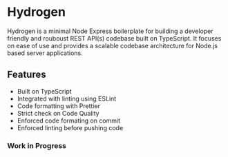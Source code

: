 # Hydrogen

Hydrogen is a minimal Node Express boilerplate for building a developer friendly and rouboust REST API(s) codebase built on TypeScript. It focuses on ease of use and provides a scalable codebase architecture for Node.js based server applications.

## Features

- Built on TypeScript
- Integrated with linting using ESLint
- Code formatting with Prettier
- Strict check on Code Quality
- Enforced code formating on commit
- Enforced linting before pushing code

### Work in Progress
